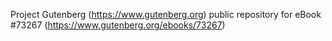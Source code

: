 Project Gutenberg (https://www.gutenberg.org) public repository for
eBook #73267 (https://www.gutenberg.org/ebooks/73267)
